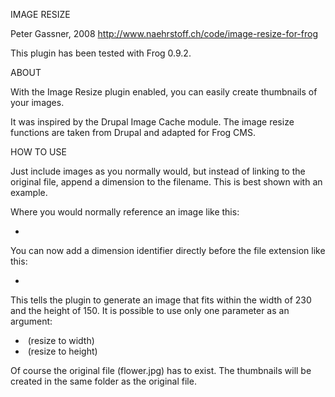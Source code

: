 IMAGE RESIZE

Peter Gassner, 2008
http://www.naehrstoff.ch/code/image-resize-for-frog

This plugin has been tested with Frog 0.9.2.


ABOUT

With the Image Resize plugin enabled, you can easily create thumbnails of your images.

It was inspired by the Drupal Image Cache module. The image resize functions are taken from Drupal and adapted for Frog CMS.


HOW TO USE

Just include images as you normally would, but instead of linking to the original file, append a dimension to the filename. This is best shown with an example.

Where you would normally reference an image like this:

* <img src="public/images/flower.jpg" alt="" />

You can now add a dimension identifier directly before the file extension like this:

* <img src="public/images/flower.230x150.jpg" alt="" />

This tells the plugin to generate an image that fits within the width of 230 and the height of 150. It is possible to use only one parameter as an argument:

* <img src="public/images/flower.230.jpg" alt="" /> (resize to width)
* <img src="public/images/flower.x150.jpg" alt="" /> (resize to height)

Of course the original file (flower.jpg) has to exist. The thumbnails will be created in the same folder as the original file.





